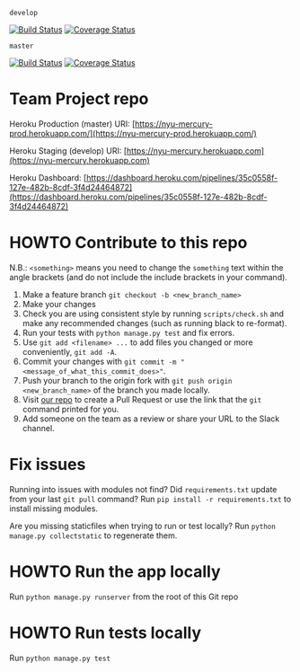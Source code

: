 `develop`

[![Build Status](https://travis-ci.com/gcivil-nyu-org/fall2019-cs-gy-6063-team-moonsurvivors.svg?token=YtfCuazTkWZrw19nZ9s6&branch=develop)](https://travis-ci.com/gcivil-nyu-org/fall2019-cs-gy-6063-team-moonsurvivors)
[![Coverage Status](https://coveralls.io/repos/github/gcivil-nyu-org/fall2019-cs-gy-6063-team-moonsurvivors/badge.svg?branch=develop)](https://coveralls.io/github/gcivil-nyu-org/fall2019-cs-gy-6063-team-moonsurvivors?branch=develop)

`master`

[![Build Status](https://travis-ci.com/gcivil-nyu-org/fall2019-cs-gy-6063-team-moonsurvivors.svg?token=YtfCuazTkWZrw19nZ9s6&branch=master)](https://travis-ci.com/gcivil-nyu-org/fall2019-cs-gy-6063-team-moonsurvivors)
[![Coverage Status](https://coveralls.io/repos/github/gcivil-nyu-org/fall2019-cs-gy-6063-team-moonsurvivors/badge.svg?branch=master)](https://coveralls.io/github/gcivil-nyu-org/fall2019-cs-gy-6063-team-moonsurvivors?branch=master)

# Team Project repo

Heroku Production (master) URI: [https://nyu-mercury-prod.herokuapp.com/](https://nyu-mercury-prod.herokuapp.com/)

Heroku Staging (develop) URI: [https://nyu-mercury.herokuapp.com](https://nyu-mercury.herokuapp.com)

Heroku Dashboard: [https://dashboard.heroku.com/pipelines/35c0558f-127e-482b-8cdf-3f4d24464872](https://dashboard.heroku.com/pipelines/35c0558f-127e-482b-8cdf-3f4d24464872)


# HOWTO Contribute to this repo

N.B.: `<something>` means you need to change the `something` text within the angle brackets (and do not include the include brackets in your command).
1. Make a feature branch
`git checkout -b <new_branch_name>`
2. Make your changes
3. Check you are using consistent style by running `scripts/check.sh` and make any recommended changes (such as running black to re-format).
4. Run your tests with `python manage.py test` and fix errors.
4. Use `git add <filename> ...` to add files you changed or more conveniently, `git add -A`.
5. Commit your changes with `git commit -m "<message_of_what_this_commit_does>"`.
6. Push your branch to the origin fork with `git push origin <new_branch_name>` of the branch you made locally.
7. Visit [our repo](https://github.com/gcivil-nyu-org/fall2019-cs-gy-6063-team-moonsurvivors/pulls) to create a Pull Request or use the link that the `git` command printed for you.
8. Add someone on the team as a review or share your URL to the Slack channel.

# Fix issues
Running into issues with modules not find? Did `requirements.txt` update from your last `git pull` command? Run `pip install -r requirements.txt` to install missing modules.

Are you missing staticfiles when trying to run or test locally? Run `python manage.py collectstatic` to regenerate them.

# HOWTO Run the app locally
Run `python manage.py runserver` from the root of this Git repo

# HOWTO Run tests locally
Run `python manage.py test`
